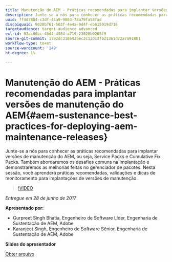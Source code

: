 ```yaml
---
title: Manutenção do AEM - Práticas recomendadas para implantar versões de manutenção do AEM
description: Junte-se a nós para conhecer as práticas recomendadas para implantar versões de manutenção do AEM, ou seja, Service Packs e Cumulative Fix Packs. Também abordaremos os desafios comuns na implantação e demonstraremos as melhorias feitas no gerenciador de pacotes. Nesta sessão, você aprenderá práticas recomendadas, validações e dicas de monitoramento para implantações de versões de manutenção.
uuid: ff4d7884-c3df-44a9-9863-78a79fa58fad
discoiquuid: 9020b761-503f-4e4a-9d4f-eb615919d716
targetaudience: target-audience advanced
exl-id: 02ac66bc-46d4-4384-a719-23020b9285f9
source-git-commit: 1792dc318643aec2c12613f621361d72a7a918b1
workflow-type: tm+mt
source-wordcount: '149'
ht-degree: 1%

---
```


# Manutenção do AEM - Práticas recomendadas para implantar versões de manutenção do AEM{#aem-sustenance-best-practices-for-deploying-aem-maintenance-releases}

Junte-se a nós para conhecer as práticas recomendadas para implantar versões de manutenção do AEM, ou seja, Service Packs e Cumulative Fix Packs. Também abordaremos os desafios comuns na implantação e demonstraremos as melhorias feitas no gerenciador de pacotes. Nesta sessão, você aprenderá práticas recomendadas, validações e dicas de monitoramento para implantações de versões de manutenção.

>[!VIDEO](https://video.tv.adobe.com/v/18982/?quality=9)

*Entregue em 28 de junho de 2017*

**Apresentado por:**

* Gurpreet Singh Bhatia, Engenheiro de Software Líder, Engenharia de Sustentação de AEM, Adobe
* Karanjeet Singh, Engenheiro de Software Sênior, Engenharia de Sustentação de AEM, Adobe

**Slides do apresentador**

[Obter arquivo](assets/aem-sustenance-best-practices-gems.pdf)
<!--
[Get back to the Overview](https://helpx.adobe.com/experience-manager/kt/eseminars/gems/aem-index.html)
-->
